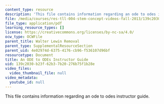```yaml
---
content_type: resource
description: 'This file contains information regarding an ode to odes instructor guide. '
file: /media/courses/res-tll-004-stem-concept-videos-fall-2013/139c2030b23f62b37b20276b75f1b28e_MITRES_TLL-004F13_ODEGuide.pdf
file_type: application/pdf
learning_resource_types: []
license: https://creativecommons.org/licenses/by-nc-sa/4.0/
ocw_type: OCWFile
parent_title: Walter Lewin Removal
parent_type: SupplementalResourceSection
parent_uid: 4e02974d-6375-4176-cb96-f536107d96bf
resourcetype: Document
title: An ODE to ODEs Instructor Guide
uid: 139c2030-b23f-62b3-7b20-276b75f1b28e
video_files:
  video_thumbnail_file: null
video_metadata:
  youtube_id: null
---
```

This file contains information regarding an ode to odes instructor guide. 